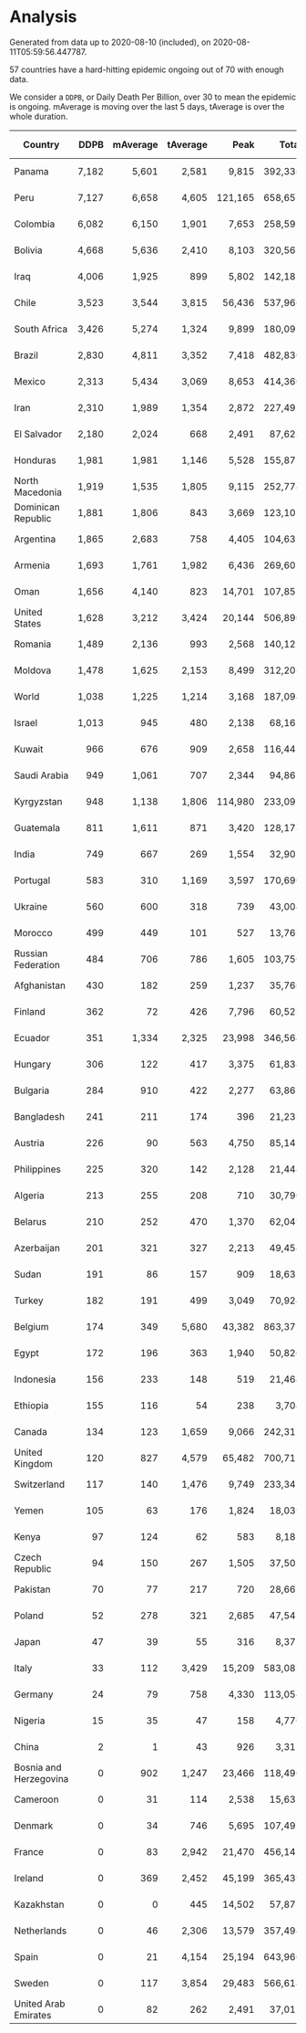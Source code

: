 
# Analysis

Generated from data up to 2020-08-10 (included), on 2020-08-11T05:59:56.447787.

57 countries have a hard-hitting epidemic ongoing out of 70 with enough data.

We consider a `DDPB`, or Daily Death Per Billion, over 30 to mean the epidemic is ongoing.
mAverage is moving over the last 5 days, tAverage is over the whole duration.


| Country | DDPB | mAverage | tAverage | Peak | Total | Start | Peak Date | End | Duration |  Status |
|---------|-----:|---------:|---------:|-----:|------:|-------|-----------|-----|----------|---------|
| Panama | 7,182 | 5,601 | 2,581 | 9,815 | 392,336 | 2020-03-11 | 2020-07-25 | None | 152 days | ongoing |
| Peru | 7,127 | 6,658 | 4,605 | 121,165 | 658,657 | 2020-03-20 | 2020-07-23 | None | 143 days | ongoing |
| Colombia | 6,082 | 6,150 | 1,901 | 7,653 | 258,593 | 2020-03-27 | 2020-07-30 | None | 136 days | ongoing |
| Bolivia | 4,668 | 5,636 | 2,410 | 8,103 | 320,562 | 2020-03-30 | 2020-08-05 | None | 133 days | ongoing |
| Iraq | 4,006 | 1,925 | 899 | 5,802 | 142,187 | 2020-03-05 | 2020-06-27 | None | 158 days | ongoing |
| Chile | 3,523 | 3,544 | 3,815 | 56,436 | 537,966 | 2020-03-22 | 2020-07-18 | None | 141 days | ongoing |
| South Africa | 3,426 | 5,274 | 1,324 | 9,899 | 180,091 | 2020-03-27 | 2020-07-23 | None | 136 days | ongoing |
| Brazil | 2,830 | 4,811 | 3,352 | 7,418 | 482,830 | 2020-03-19 | 2020-07-30 | None | 144 days | ongoing |
| Mexico | 2,313 | 5,434 | 3,069 | 8,653 | 414,360 | 2020-03-28 | 2020-06-04 | None | 135 days | ongoing |
| Iran | 2,310 | 1,989 | 1,354 | 2,872 | 227,493 | 2020-02-24 | 2020-07-28 | None | 168 days | ongoing |
| El Salvador | 2,180 | 2,024 | 668 | 2,491 | 87,628 | 2020-04-01 | 2020-08-08 | None | 131 days | ongoing |
| Honduras | 1,981 | 1,981 | 1,146 | 5,528 | 155,877 | 2020-03-27 | 2020-07-22 | None | 136 days | ongoing |
| North Macedonia | 1,919 | 1,535 | 1,805 | 9,115 | 252,774 | 2020-03-23 | 2020-07-02 | None | 140 days | ongoing |
| Dominican Republic | 1,881 | 1,806 | 843 | 3,669 | 123,103 | 2020-03-17 | 2020-07-19 | None | 146 days | ongoing |
| Argentina | 1,865 | 2,683 | 758 | 4,405 | 104,631 | 2020-03-25 | 2020-08-04 | None | 138 days | ongoing |
| Armenia | 1,693 | 1,761 | 1,982 | 6,436 | 269,602 | 2020-03-27 | 2020-06-02 | None | 136 days | ongoing |
| Oman | 1,656 | 4,140 | 823 | 14,701 | 107,851 | 2020-04-01 | 2020-08-06 | None | 131 days | ongoing |
| United States | 1,628 | 3,212 | 3,424 | 20,144 | 506,890 | 2020-03-15 | 2020-04-16 | None | 148 days | ongoing |
| Romania | 1,489 | 2,136 | 993 | 2,568 | 140,123 | 2020-03-22 | 2020-08-07 | None | 141 days | ongoing |
| Moldova | 1,478 | 1,625 | 2,153 | 8,499 | 312,208 | 2020-03-18 | 2020-08-05 | None | 145 days | ongoing |
| World | 1,038 | 1,225 | 1,214 | 3,168 | 187,094 | 2020-03-09 | 2020-07-23 | None | 154 days | ongoing |
| Israel | 1,013 | 945 | 480 | 2,138 | 68,167 | 2020-03-21 | 2020-08-02 | None | 142 days | ongoing |
| Kuwait | 966 | 676 | 909 | 2,658 | 116,443 | 2020-04-04 | 2020-05-16 | None | 128 days | ongoing |
| Saudi Arabia | 949 | 1,061 | 707 | 2,344 | 94,863 | 2020-03-29 | 2020-06-14 | None | 134 days | ongoing |
| Kyrgyzstan | 948 | 1,138 | 1,806 | 114,980 | 233,095 | 2020-04-03 | 2020-07-19 | None | 129 days | ongoing |
| Guatemala | 811 | 1,611 | 871 | 3,420 | 128,178 | 2020-03-16 | 2020-07-24 | None | 147 days | ongoing |
| India | 749 | 667 | 269 | 1,554 | 32,905 | 2020-04-10 | 2020-06-17 | None | 122 days | ongoing |
| Portugal | 583 | 310 | 1,169 | 3,597 | 170,690 | 2020-03-17 | 2020-04-03 | None | 146 days | ongoing |
| Ukraine | 560 | 600 | 318 | 739 | 43,004 | 2020-03-28 | 2020-08-07 | None | 135 days | ongoing |
| Morocco | 499 | 449 | 101 | 527 | 13,763 | 2020-03-28 | 2020-04-05 | None | 135 days | ongoing |
| Russian Federation | 484 | 706 | 786 | 1,605 | 103,756 | 2020-03-31 | 2020-05-29 | None | 132 days | ongoing |
| Afghanistan | 430 | 182 | 259 | 1,237 | 35,766 | 2020-03-25 | 2020-07-15 | None | 138 days | ongoing |
| Finland | 362 | 72 | 426 | 7,796 | 60,528 | 2020-03-21 | 2020-04-22 | None | 142 days | ongoing |
| Ecuador | 351 | 1,334 | 2,325 | 23,998 | 346,564 | 2020-03-14 | 2020-05-11 | None | 149 days | ongoing |
| Hungary | 306 | 122 | 417 | 3,375 | 61,834 | 2020-03-15 | 2020-04-19 | None | 148 days | ongoing |
| Bulgaria | 284 | 910 | 422 | 2,277 | 63,861 | 2020-03-12 | 2020-08-04 | None | 151 days | ongoing |
| Bangladesh | 241 | 211 | 174 | 396 | 21,233 | 2020-04-10 | 2020-06-30 | None | 122 days | ongoing |
| Austria | 226 | 90 | 563 | 4,750 | 85,145 | 2020-03-12 | 2020-04-23 | None | 151 days | ongoing |
| Philippines | 225 | 320 | 142 | 2,128 | 21,444 | 2020-03-12 | 2020-07-13 | None | 151 days | ongoing |
| Algeria | 213 | 255 | 208 | 710 | 30,790 | 2020-03-15 | 2020-04-10 | None | 148 days | ongoing |
| Belarus | 210 | 252 | 470 | 1,370 | 62,049 | 2020-03-31 | 2020-06-19 | None | 132 days | ongoing |
| Azerbaijan | 201 | 321 | 327 | 2,213 | 49,454 | 2020-03-12 | 2020-07-22 | None | 151 days | ongoing |
| Sudan | 191 | 86 | 157 | 909 | 18,637 | 2020-04-14 | 2020-05-30 | None | 118 days | ongoing |
| Turkey | 182 | 191 | 499 | 3,049 | 70,924 | 2020-03-21 | 2020-04-17 | None | 142 days | ongoing |
| Belgium | 174 | 349 | 5,680 | 43,382 | 863,372 | 2020-03-11 | 2020-04-10 | None | 152 days | ongoing |
| Egypt | 172 | 196 | 363 | 1,940 | 50,820 | 2020-03-23 | 2020-06-17 | None | 140 days | ongoing |
| Indonesia | 156 | 233 | 148 | 519 | 21,464 | 2020-03-18 | 2020-07-22 | None | 145 days | ongoing |
| Ethiopia | 155 | 116 | 54 | 238 | 3,704 | 2020-06-03 | 2020-08-03 | None | 68 days | ongoing |
| Canada | 134 | 123 | 1,659 | 9,066 | 242,315 | 2020-03-17 | 2020-05-06 | None | 146 days | ongoing |
| United Kingdom | 120 | 827 | 4,579 | 65,482 | 700,712 | 2020-03-10 | 2020-04-30 | None | 153 days | ongoing |
| Switzerland | 117 | 140 | 1,476 | 9,749 | 233,345 | 2020-03-05 | 2020-04-15 | None | 158 days | ongoing |
| Yemen | 105 | 63 | 176 | 1,824 | 18,039 | 2020-04-30 | 2020-07-13 | None | 102 days | ongoing |
| Kenya | 97 | 124 | 62 | 583 | 8,183 | 2020-04-02 | 2020-07-31 | None | 130 days | ongoing |
| Czech Republic | 94 | 150 | 267 | 1,505 | 37,507 | 2020-03-23 | 2020-04-15 | None | 140 days | ongoing |
| Pakistan | 70 | 77 | 217 | 720 | 28,667 | 2020-03-31 | 2020-06-20 | None | 132 days | ongoing |
| Poland | 52 | 278 | 321 | 2,685 | 47,545 | 2020-03-15 | 2020-06-20 | None | 148 days | ongoing |
| Japan | 47 | 39 | 55 | 316 | 8,371 | 2020-03-11 | 2020-05-02 | None | 152 days | ongoing |
| Italy | 33 | 112 | 3,429 | 15,209 | 583,083 | 2020-02-22 | 2020-03-28 | None | 170 days | ongoing |
| Germany | 24 | 79 | 758 | 4,330 | 113,054 | 2020-03-13 | 2020-04-15 | 2020-08-09 | 149 days | finished |
| Nigeria | 15 | 35 | 47 | 158 | 4,770 | 2020-04-30 | 2020-06-17 | 2020-08-09 | 101 days | finished |
| China | 2 | 1 | 43 | 926 | 3,315 | 2020-01-30 | 2020-04-16 | 2020-04-16 | 77 days | finished |
| Bosnia and Herzegovina | 0 | 902 | 1,247 | 23,466 | 118,496 | 2020-05-04 | 2020-05-04 | 2020-08-07 | 95 days | finished |
| Cameroon | 0 | 31 | 114 | 2,538 | 15,635 | 2020-03-25 | 2020-06-15 | 2020-08-09 | 137 days | finished |
| Denmark | 0 | 34 | 746 | 5,695 | 107,495 | 2020-03-15 | 2020-04-02 | 2020-08-06 | 144 days | finished |
| France | 0 | 83 | 2,942 | 21,470 | 456,143 | 2020-03-06 | 2020-04-16 | 2020-08-08 | 155 days | finished |
| Ireland | 0 | 369 | 2,452 | 45,199 | 365,439 | 2020-03-12 | 2020-04-25 | 2020-08-08 | 149 days | finished |
| Kazakhstan | 0 | 0 | 445 | 14,502 | 57,872 | 2020-03-27 | 2020-08-04 | 2020-08-04 | 130 days | finished |
| Netherlands | 0 | 46 | 2,306 | 13,579 | 357,494 | 2020-03-06 | 2020-04-07 | 2020-08-08 | 155 days | finished |
| Spain | 0 | 21 | 4,154 | 25,194 | 643,960 | 2020-03-06 | 2020-06-20 | 2020-08-08 | 155 days | finished |
| Sweden | 0 | 117 | 3,854 | 29,483 | 566,614 | 2020-03-12 | 2020-04-16 | 2020-08-06 | 147 days | finished |
| United Arab Emirates | 0 | 82 | 262 | 2,491 | 37,012 | 2020-03-21 | 2020-05-10 | 2020-08-09 | 141 days | finished |

